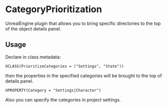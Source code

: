 # CategoryPrioritization
UnrealEngine plugin that allows you to bring specific directories to the top of the object details panel.

## Usage
Declare in class metadata:
```
UCLASS(PrioritizeCategories = ("Settings", "State"))
```
then the properties in the specified categories will be brought to the top of details panel.
```
UPROPERTY(Category = "Settings|Character")
```
Also you can specify the categories in project settings.